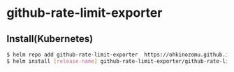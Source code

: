 # github-rate-limit-exporter

## Install(Kubernetes)

```bash
$ helm repo add github-rate-limit-exporter  https://ohkinozomu.github.io/github-rate-limit-exporter/
$ helm install [release-name] github-rate-limit-exporter/github-rate-limit-exporter --set accessToken=YOUR_ACCESS_TOKEN
```